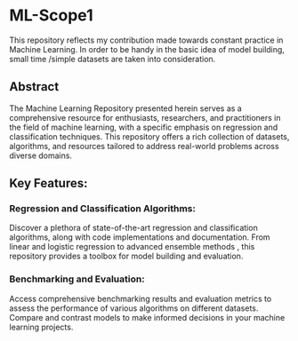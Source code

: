 # ML-Scope1
This repository reflects my contribution made towards constant practice in Machine Learning. In order to be handy in the basic idea of model building, small time /simple datasets are taken into consideration.

## Abstract

The Machine Learning Repository presented herein serves as a comprehensive resource for enthusiasts, researchers, and practitioners in the field of machine learning, with a specific emphasis on regression and classification techniques. This repository offers a rich collection of datasets, algorithms, and resources tailored to address real-world problems across diverse domains.

## Key Features:
### Regression and Classification Algorithms:
Discover a plethora of state-of-the-art regression and classification algorithms, along with code implementations and documentation. From linear and logistic regression to advanced ensemble methods , this repository provides a toolbox for model building and evaluation.
### Benchmarking and Evaluation:
Access comprehensive benchmarking results and evaluation metrics to assess the performance of various algorithms on different datasets. Compare and contrast models to make informed decisions in your machine learning projects.
